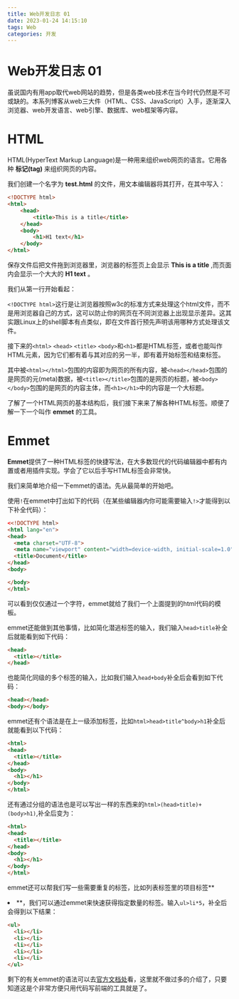 ```yaml
---
title: Web开发日志 01
date: 2023-01-24 14:15:10
tags: Web
categories: 开发
---
```


# Web开发日志 01

虽说国内有用app取代web网站的趋势，但是各类web技术在当今时代仍然是不可或缺的。本系列博客从web三大件（HTML、CSS、JavaScript）入手，逐渐深入浏览器、web开发语言、web引擎、数据库、web框架等内容。

# HTML

HTML(HyperText Markup Language)是一种用来组织web网页的语言。它用各种 **标记(tag)** 来组织网页的内容。

我们创建一个名字为 **test.html** 的文件，用文本编辑器将其打开，在其中写入：
```html
<!DOCTYPE html>
<html>
    <head>
        <title>This is a title</title>
    </head>
    <body>
        <h1>H1 text</h1>
    </body>
</html>
```
保存文件后把文件拖到浏览器里，浏览器的标签页上会显示  **This is a title** ,而页面内会显示一个大大的 **H1 text** 。

我们从第一行开始看起：

`<!DOCTYPE html>`这行是让浏览器按照w3c的标准方式来处理这个html文件，而不是用浏览器自己的方式，这可以防止你的网页在不同浏览器上出现显示差异。这其实跟Linux上的shell脚本有点类似，即在文件首行预先声明该用哪种方式处理该文件。

接下来的`<html>`  `<head>`  `<title>` `<body>`和`<h1>`都是HTML标签，或者也能叫作HTML元素，因为它们都有着与其对应的另一半，即有着开始标签和结束标签。

其中被`<html></html>`包围的内容即为网页的所有内容，被`<head></head>`包围的是网页的元(meta)数据，被`<title></title>`包围的是网页的标题，被`<body></body>`包围的是网页的内容主体，而`<h1></h1>`中的内容是一个大标题。

了解了一个HTML网页的基本结构后，我们接下来来了解各种HTML标签。顺便了解一下一个叫作 **emmet** 的工具。

# Emmet

**Emmet**提供了一种HTML标签的快捷写法，在大多数现代的代码编辑器中都有内置或者用插件实现。学会了它以后手写HTML标签会非常快。

我们来简单地介绍一下emmet的语法。先从最简单的开始吧。

使用`!`在emmet中打出如下的代码（在某些编辑器内你可能需要输入`!>`才能得到以下补全代码）：
```html
<<!DOCTYPE html>
<html lang="en">
<head>
  <meta charset="UTF-8">
  <meta name="viewport" content="width=device-width, initial-scale=1.0">
  <title>Document</title>
</head>
<body>

</body>
</html>
```

可以看到仅仅通过一个字符，emmet就给了我们一个上面提到的html代码的模板。

emmet还能做到其他事情，比如简化潜逃标签的输入，我们输入`head>title`补全后就能看到如下代码：

```html
<head>
  <title></title>
</head>
```

也能简化同级的多个标签的输入，比如我们输入`head+body`补全后会看到如下代码：

```html
<head></head>
<body></body>
```

emmet还有个语法是在上一级添加标签，比如`html>head>title^body>h1`补全后就能看到以下代码：

```html
<html>
<head>
  <title></title>
</head>
<body>
  <h1></h1>
</body>
</html>
```

还有通过分组的语法也是可以写出一样的东西来的`html>(head>title)+(body>h1)`,补全后变为：

```html
<html>
<head>
  <title></title>
</head>
<body>
  <h1></h1>
</body>
</html>
```

emmet还可以帮我们写一些需要重复的标签，比如列表标签里的项目标签**<li>**，我们可以通过emmet来快速获得指定数量的标签。输入`ul>li*5`，补全后会得到以下结果：

```html
<ul>
  <li></li>
  <li></li>
  <li></li>
  <li></li>
  <li></li>
</ul>
```

剩下的有关emmet的语法可以去[官方文档处](https://docs.emmet.io)看，这里就不做过多的介绍了，只要知道这是个非常方便只用代码写前端的工具就是了。
